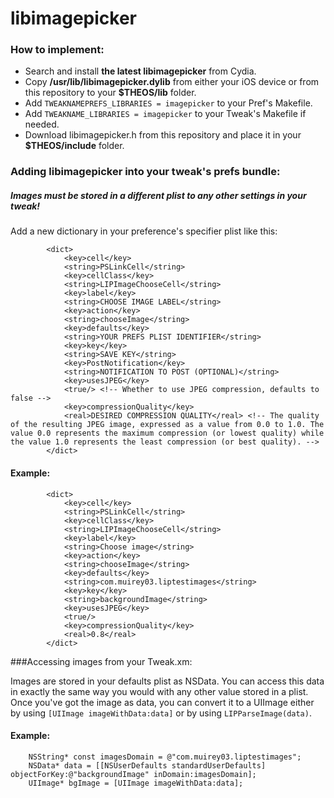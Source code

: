 # libimagepicker
### How to implement:
- Search and install **the latest libimagepicker** from Cydia.
- Copy **/usr/lib/libimagepicker.dylib** from either your iOS device or from this repository to your **$THEOS/lib** folder.
- Add `TWEAKNAMEPREFS_LIBRARIES = imagepicker` to your Pref's Makefile.
- Add `TWEAKNAME_LIBRARIES = imagepicker` to your Tweak's Makefile if needed.
- Download libimagepicker.h from this repository and place it in your **$THEOS/include** folder.

### Adding libimagepicker into your tweak's prefs bundle:

##### Images must be stored in a different plist to any other settings in your tweak!

Add a new dictionary in your preference's specifier plist like this:
```
		<dict>
			<key>cell</key>
			<string>PSLinkCell</string>
			<key>cellClass</key>
			<string>LIPImageChooseCell</string>
			<key>label</key>
			<string>CHOOSE IMAGE LABEL</string>
			<key>action</key>
			<string>chooseImage</string>
			<key>defaults</key>
			<string>YOUR PREFS PLIST IDENTIFIER</string>
			<key>key</key>
			<string>SAVE KEY</string>
			<key>PostNotification</key>
			<string>NOTIFICATION TO POST (OPTIONAL)</string>
			<key>usesJPEG</key>
			<true/> <!-- Whether to use JPEG compression, defaults to false -->
			<key>compressionQuality</key>
			<real>DESIRED COMPRESSION QUALITY</real> <!-- The quality of the resulting JPEG image, expressed as a value from 0.0 to 1.0. The value 0.0 represents the maximum compression (or lowest quality) while the value 1.0 represents the least compression (or best quality). -->
		</dict>
```

#### Example:
```
		<dict>
			<key>cell</key>
			<string>PSLinkCell</string>
			<key>cellClass</key>
			<string>LIPImageChooseCell</string>
			<key>label</key>
			<string>Choose image</string>
			<key>action</key>
			<string>chooseImage</string>
			<key>defaults</key>
			<string>com.muirey03.liptestimages</string>
			<key>key</key>
			<string>backgroundImage</string>
			<key>usesJPEG</key>
			<true/>
			<key>compressionQuality</key>
			<real>0.8</real>
		</dict>
```

###Accessing images from your Tweak.xm:

Images are stored in your defaults plist as NSData. You can access this data in exactly the same way you would with any other value stored in a plist. Once you've got the image as data, you can convert it to a UIImage either by using `[UIImage imageWithData:data]` or by using `LIPParseImage(data)`.

#### Example:
```
	NSString* const imagesDomain = @"com.muirey03.liptestimages";
	NSData* data = [[NSUserDefaults standardUserDefaults] objectForKey:@"backgroundImage" inDomain:imagesDomain];
	UIImage* bgImage = [UIImage imageWithData:data];
```